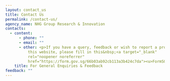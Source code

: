 ```yaml
---
layout: contact_us
title: Contact Us
permalink: /contact-us/
agency_name: NHG Group Research & Innovation
contacts:
  - content:
      - phone: ""
      - email: ""
      - other: <p>If you have a query, feedback or wish to report a problem related to
          this website, please fill in this&nbsp;<a target="_blank"
          rel="noopener noreferrer"
          href="https://form.gov.sg/66b03ab92cb113a3b424c7da"><u>FormSG&nbsp;form</u></a>.</p>
    title: For General Enquiries & Feedback
feedback: ""
---
```

